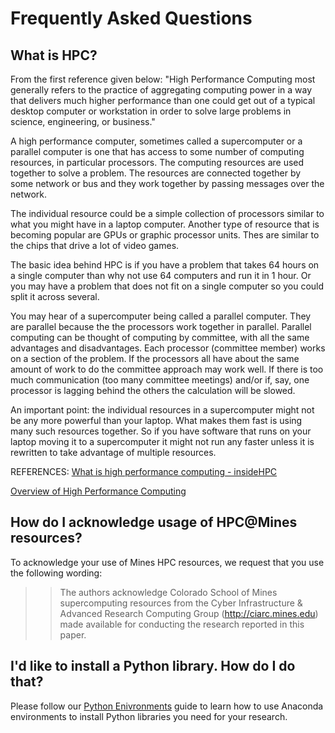 # Frequently Asked Questions

## What is HPC?
From the first reference given below: "High Performance Computing most generally refers to the practice of aggregating computing power in a way that delivers much higher performance than one could get out of a typical desktop computer or workstation in order to solve large problems in science, engineering, or business."

A high performance computer, sometimes called a supercomputer or a parallel computer is one that has access to some number of computing resources, in particular processors. The computing resources are used together to solve a problem. The resources are connected together by some network or bus and they work together by passing messages over the network.

The individual resource could be a simple collection of processors similar to what you might have in a laptop computer. Another type of resource that is becoming popular are GPUs or graphic processor units. Thes are similar to the chips that drive a lot of video games.

The basic idea behind HPC is if you have a problem that takes 64 hours on a single computer than why not use 64 computers and run it in 1 hour. Or you may have a problem that does not fit on a single computer so you could split it across several.

You may hear of a supercomputer being called a parallel computer. They are parallel because the the processors work together in parallel. Parallel computing can be thought of computing by committee, with all the same advantages and disadvantages. Each processor (committee member) works on a section of the problem. If the processors all have about the same amount of work to do the committee approach may work well. If there is too much communication (too many committee meetings) and/or if, say, one processor is lagging behind the others the calculation will be slowed.

An important point: the individual resources in a supercomputer might not be any more powerful than your laptop. What makes them fast is using many such resources together. So if you have software that runs on your laptop moving it to a supercomputer it might not run any faster unless it is rewritten to take advantage of multiple resources.

REFERENCES:
[What is high performance computing - insideHPC](http://insidehpc.com/hpc-basic-training/what-is-hpc/)

[Overview of High Performance Computing](https://www.mines.edu/ciarc/wp-content/uploads/sites/310/2019/03/HPCOverviewTK.pdf)


## How do I acknowledge usage of HPC@Mines resources?
To acknowledge your use of Mines HPC resources, we request that you use the following wording:
>> The authors acknowledge Colorado School of Mines supercomputing resources from the Cyber Infrastructure & Advanced Research Computing Group (http://ciarc.mines.edu) made available for conducting the research reported in this paper.

## I'd like to install a Python library. How do I do that?

Please follow our [Python Enivronments](./user_guides/python_environments.md) guide to learn how to use Anaconda environments to install Python libraries you need for your research.
